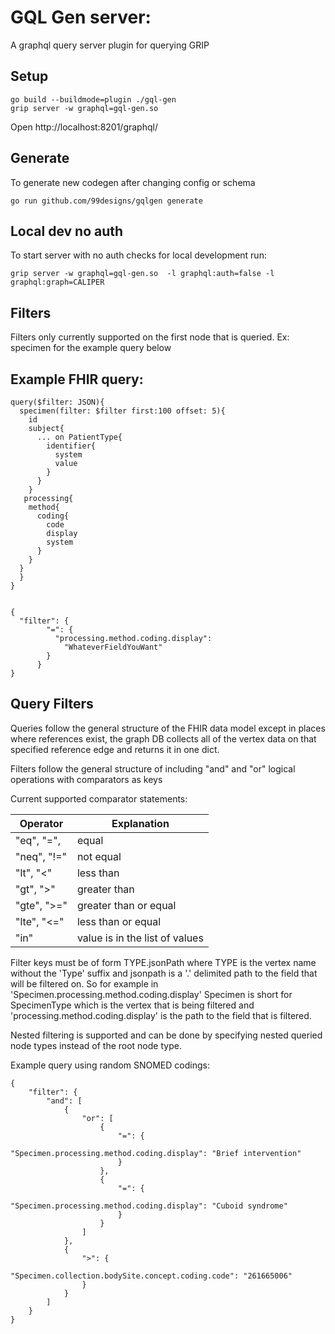 # GQL Gen server:

A graphql query server plugin for querying GRIP

## Setup

```
go build --buildmode=plugin ./gql-gen
grip server -w graphql=gql-gen.so
```

Open http://localhost:8201/graphql/

## Generate

To generate new codegen after changing config or schema

```
go run github.com/99designs/gqlgen generate
```

## Local dev no auth

To start server with no auth checks for local development run:

```
grip server -w graphql=gql-gen.so  -l graphql:auth=false -l graphql:graph=CALIPER
```

## Filters

Filters only currently supported on the first node that is queried. Ex: specimen for the example query below

## Example FHIR query:

```
query($filter: JSON){
  specimen(filter: $filter first:100 offset: 5){
    id
    subject{
      ... on PatientType{
        identifier{
          system
          value
        }
      }
    }
   processing{
    method{
      coding{
        code
        display
        system
      }
    }
  }
  }
}


{
  "filter": {
        "=": {
          "processing.method.coding.display":
            "WhateverFieldYouWant"
        }
      }
}
```

## Query Filters

Queries follow the general structure of the FHIR data model except in places where references exist, the graph DB collects all of the vertex data on that specified reference edge and returns it in one dict.

Filters follow the general structure of including "and" and "or" logical operations with comparators as keys

Current supported comparator statements:

| Operator    | Explanation                    |
| ----------- | ------------------------------ |
| "eq", "=",  | equal                          |
| "neq", "!=" | not equal                      |
| "lt", "<"   | less than                      |
| "gt", ">"   | greater than                   |
| "gte", ">=" | greater than or equal          |
| "lte", "<=" | less than or equal             |
| "in"        | value is in the list of values |

Filter keys must be of form TYPE.jsonPath where TYPE is the vertex name without the 'Type' suffix and jsonpath is a '.' delimited path to
the field that will be filtered on. So for example in 'Specimen.processing.method.coding.display' Specimen is short for SpecimenType which is the vertex that is being filtered and 'processing.method.coding.display' is the path to the field that is filtered.

Nested filtering is supported and can be done by specifying nested queried node types instead of the root node type.

Example query using random SNOMED codings:

```
{
	"filter": {
		"and": [
			{
				"or": [
					{
						"=": {
							"Specimen.processing.method.coding.display": "Brief intervention"
						}
					},
					{
						"=": {
							"Specimen.processing.method.coding.display": "Cuboid syndrome"
						}
					}
				]
			},
			{
				">": {
					"Specimen.collection.bodySite.concept.coding.code": "261665006"
				}
			}
		]
	}
}
```

